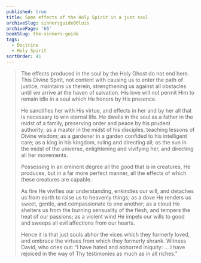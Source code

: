 ```yaml
---
published: true
title: Some effects of the Holy Spirit in a just soul
archiveSlug: sinnersguide00luis
archivePage: '65'
bookSlug: the-sinners-guide
tags:
  - Doctrine
  - Holy Spirit
sortOrder: 41
---
```


> The effects produced in the soul by the Holy Ghost do not end here. This Divine Spirit, not content with causing us to enter the path of justice, maintains us therein, strengthening us against all obstacles until we arrive at the haven of salvation. His love will not permit Him to remain idle in a soul which He honors by His presence.
> 
> He sanctifies her with His virtue, and effects in her and by her all that is necessary to win eternal life. He dwells in the soul as a father in the midst of a family, preserving order and peace by his prudent authority; as a master in the midst of his disciples, teaching lessons of Divine wisdom; as a gardener in a garden confided to his intelligent care; as a king in his kingdom, ruling and directing all; as the sun in the midst of the universe, enlightening and vivifying her, and directing all her movements.
> 
> Possessing in an eminent degree all the good that is in creatures, He produces, but in a far more perfect manner, all the effects of which these creatures are capable.
> 
> As fire He vivifies our understanding, enkindles our will, and detaches us from earth to raise us to heavenly things; as a dove He renders us sweet, gentle, and compassionate to one another; as a cloud He shelters us from the burning sensuality of the flesh, and tempers the heat of our passions; as a violent wind He impels our wills to good and sweeps all evil affections from our hearts.
> 
> Hence it is that just souls abhor the vices which they formerly loved, and embrace the virtues from which they formerly shrank. Witness David, who cries out: “I have hated and abhorred iniquity: ... I have rejoiced in the way of Thy testimonies as much as in all riches.”